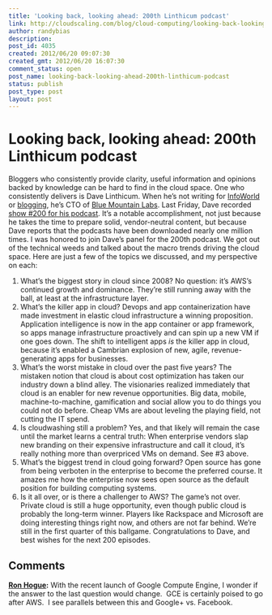 ```yaml
---
title: 'Looking back, looking ahead: 200th Linthicum podcast'
link: http://cloudscaling.com/blog/cloud-computing/looking-back-looking-ahead-200th-linthicum-podcast/
author: randybias
description: 
post_id: 4035
created: 2012/06/20 09:07:30
created_gmt: 2012/06/20 16:07:30
comment_status: open
post_name: looking-back-looking-ahead-200th-linthicum-podcast
status: publish
post_type: post
layout: post
---
```


# Looking back, looking ahead: 200th Linthicum podcast

Bloggers who consistently provide clarity, useful information and opinions backed by knowledge can be hard to find in the cloud space. One who consistently delivers is Dave Linthicum. When he’s not writing for [InfoWorld](http://www.infoworld.com/blogs/david-linthicum) or [blogging](http://bluemountainlabs.com/blogs), he’s CTO of [Blue Mountain Labs](http://bluemountainlabs.com/). Last Friday, Dave recorded [show #200 for his podcast](http://bluemountainlabs.com/podcast/12699). It’s a notable accomplishment, not just because he takes the time to prepare solid, vendor-neutral content, but because Dave reports that the podcasts have been downloaded nearly one million times. I was honored to join Dave’s panel for the 200th podcast. We got out of the technical weeds and talked about the macro trends driving the cloud space. Here are just a few of the topics we discussed, and my perspective on each: 

  1. What’s the biggest story in cloud since 2008? No question: it’s AWS’s continued growth and dominance. They’re still running away with the ball, at least at the infrastructure layer.
  2. What’s the killer app in cloud? Devops and app containerization have made investment in elastic cloud infrastructure a winning proposition. Application intelligence is now in the app container or app framework, so apps manage infrastructure proactively and can spin up a new VM if one goes down. The shift to intelligent apps *is* the killer app in cloud, because it’s enabled a Cambrian explosion of new, agile, revenue-generating apps for businesses.
  3. What’s the worst mistake in cloud over the past five years? The mistaken notion that cloud is about cost optimization has taken our industry down a blind alley. The visionaries realized immediately that cloud is an enabler for new revenue opportunities. Big data, mobile, machine-to-machine, gamification and social allow you to do things you could not do before. Cheap VMs are about leveling the playing field, not cutting the IT spend.
  4. Is cloudwashing still a problem? Yes, and that likely will remain the case until the market learns a central truth: When enterprise vendors slap new branding on their expensive infrastructure and call it cloud, it’s really nothing more than overpriced VMs on demand. See #3 above.
  5. What’s the biggest trend in cloud going forward? Open source has gone from being verboten in the enterprise to become the preferred course. It amazes me how the enterprise now sees open source as the default position for building computing systems.
  6. Is it all over, or is there a challenger to AWS? The game’s not over. Private cloud is still a huge opportunity, even though public cloud is probably the long-term winner. Players like Rackspace and Microsoft are doing interesting things right now, and others are not far behind. We’re still in the first quarter of this ballgame.
Congratulations to Dave, and best wishes for the next 200 episodes.

## Comments

**[Ron Hogue](#3378 "2012-07-02 17:37:00"):** With the recent launch of Google Compute Engine, I wonder if the answer to the last question would change.  GCE is certainly poised to go after AWS.  I see parallels between this and Google+ vs. Facebook.

